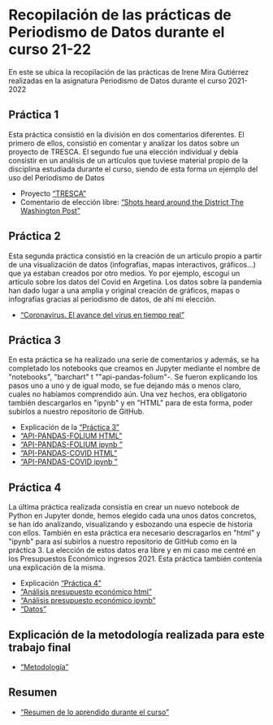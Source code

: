 # Recopilación de las prácticas de Periodismo de Datos durante el curso 21-22
En este se ubica la recopilación de las prácticas de Irene Mira Gutiérrez realizadas en la asignatura Periodismo de Datos durante el curso 2021-2022
## Práctica 1
Esta práctica consistió en la división en dos comentarios diferentes. El primero de ellos, consistió en comentar y analizar los datos sobre un proyecto de TRESCA. El segundo fue una elección individual y debía consistir en un análisis de un artículos que tuviese material propio de la disciplina estudiada durante el curso, siendo de esta forma un ejemplo del uso del Periodismo de Datos
- Proyecto [“TRESCA”](https://github.com/IreneMira/Repositorio-IreneMira/blob/1305791ff7621ad75196886e93c0b2d583023a8b/practica-1-tresca.md) 
- Comentario de elección libre: [“Shots heard around the District The Washington Post”](https://github.com/IreneMira/Repositorio-IreneMira/blob/1305791ff7621ad75196886e93c0b2d583023a8b/practica-1-libre.md) 
## Práctica 2
Esta segunda práctica consistió en la creación de un artículo propio a partir de una visualización de datos (infografías, mapas interactivos, gráficos...) que ya estaban creados por otro medios. Yo por ejemplo, escoguí un artículo sobre los datos del Covid en Argetina. Los datos sobre la pandemia han dado lugar a una amplia y original creación de gráficos, mapas o infografías gracias al periodismo de datos, de ahí mi elección.
-  [“Coronavirus. El avance del virus en tiempo real”](https://github.com/IreneMira/Repositorio-IreneMira/blob/1305791ff7621ad75196886e93c0b2d583023a8b/practica-2.md) 
## Práctica 3
En esta práctica se ha realizado una serie de comentarios y además, se ha completado los notebooks que creamos en Jupyter mediante el nombre de "notebooks", "barchart" t ""api-pandas-folium"-. Se fueron explicando los pasos uno a uno y de igual modo, se fue dejando más o menos claro, cuales no habíamos comprendido aún. Una vez hechos, era obligatorio también descargarlos en "ipynb" y en "HTML" para de esta forma, poder subirlos a nuestro repositorio de GitHub. 
- Explicación de la  [“Práctica 3”](https://github.com/IreneMira/Repositorio-IreneMira/blob/1305791ff7621ad75196886e93c0b2d583023a8b/practica-3/Practica%203.md)
- [“API-PANDAS-FOLIUM HTML”](https://github.com/IreneMira/Repositorio-IreneMira/blob/1305791ff7621ad75196886e93c0b2d583023a8b/practica-3/API-pandas-folium(1).html)
- [“API-PANDAS-FOLIUM ipynb ”](https://github.com/IreneMira/Repositorio-IreneMira/blob/1305791ff7621ad75196886e93c0b2d583023a8b/practica-3/API-pandas-folium(1).ipynb)
- [“API-PANDAS-COVID HTML”](https://github.com/IreneMira/Repositorio-IreneMira/blob/1305791ff7621ad75196886e93c0b2d583023a8b/practica-3/phyton-api-covid19-pandas(1).html)
-  [“API-PANDAS-COVID ipynb ”](https://github.com/IreneMira/Repositorio-IreneMira/blob/1305791ff7621ad75196886e93c0b2d583023a8b/practica-3/phyton-api-covid19-pandas.ipynb)
## Práctica 4
La última práctica realizada consistía en crear un nuevo notebook de Python en Jupyter donde, hemos elegido cada una unos datos concretos, se han ido analizando, visualizando y esbozando una especie de historia con ellos. También en esta práctica era necesario descragarlos en "html" y "ipynb" para así subirlos a nuestro repositorio de GitHub como en la práctica 3. La elección de estos datos era libre y en mi caso me centré en los Presupuestos Económico ingresos 2021. Esta práctica también contenía una explicación de la misma.
- Explicación  [“Práctica 4”](https://github.com/IreneMira/Repositorio-IreneMira/blob/1305791ff7621ad75196886e93c0b2d583023a8b/practica-4/Pr%C3%A1ctica.md)
-  [“Análisis presupuesto económico html”](https://github.com/IreneMira/Repositorio-IreneMira/blob/1305791ff7621ad75196886e93c0b2d583023a8b/practica-4/python-csv-presupuesto-pandas.html)
-  [“Análisis presupuesto económico ipynb”](https://github.com/IreneMira/Repositorio-IreneMira/blob/1305791ff7621ad75196886e93c0b2d583023a8b/practica-4/python-csv-presupuesto-pandas.ipynb)
-   [“Datos”](https://github.com/IreneMira/Repositorio-IreneMira/blob/1305791ff7621ad75196886e93c0b2d583023a8b/practica-4/practica-4.csv.csv)
## Explicación de la metodología realizada para este trabajo final
- [“Metodología”](https://github.com/Pontedatos/IreneMira/blob/60d3ca208b66485232a95d9dd59f5644940054e4/metodologia.md)
## Resumen 
- [“Resumen de lo aprendido durante el curso”](https://github.com/Pontedatos/IreneMira/blob/b5a03af5741783a49787309c066fd81154845ccc/Resumen.md)
